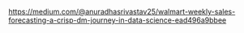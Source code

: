 https://medium.com/@anuradhasrivastav25/walmart-weekly-sales-forecasting-a-crisp-dm-journey-in-data-science-ead496a9bbee
